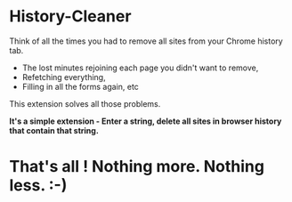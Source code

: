 # History-Cleaner

Think of all the times you had to remove all sites from your Chrome history tab.

- The lost minutes rejoining each page you didn't want to remove,
- Refetching everything, 
- Filling in all the forms again, etc

This extension solves all those problems.

**It's a simple extension - Enter a string, delete all sites in browser history that contain that string.**

# That's all ! Nothing more. Nothing less. :-)
